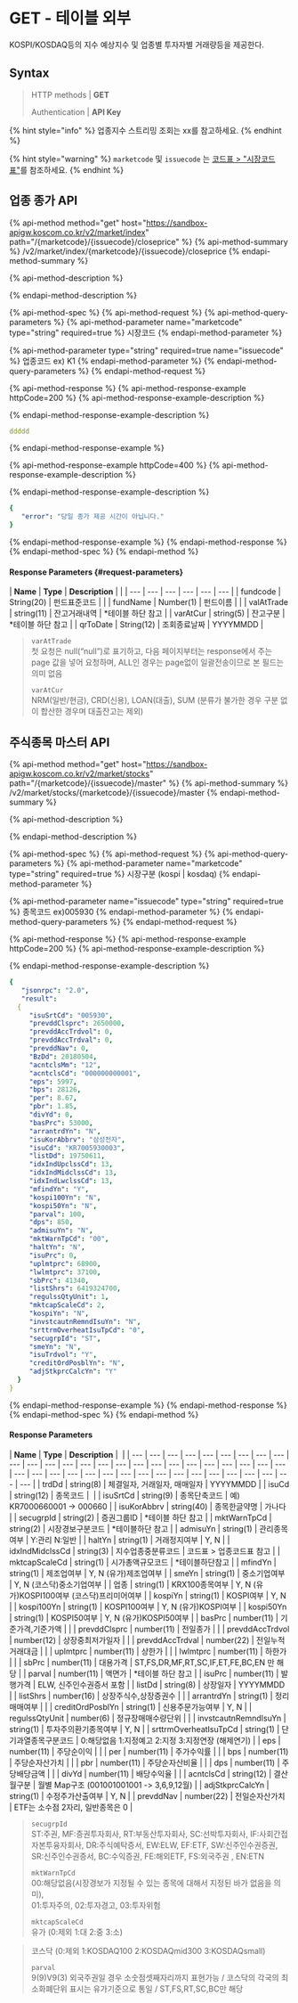 # GET - 테이블 외부

KOSPI/KOSDAQ등의 지수 예상지수 및 업종별 투자자별 거래량등을 제공한다.  


## Syntax

> HTTP methods   \|  **GET**
>
> Authentication    \|  **API Key**



{% hint style="info" %}
업종지수 스트리밍 조회는 xx를 참고하세요.
{% endhint %}

{% hint style="warning" %}
`marketcode` 및 `issuecode` 는 [코드표 &gt; "시장코드표"](https://koscom.gitbook.io/open-api/untitled-1/undefined-8#undefined)를 참조하세요.
{% endhint %}







## 업종 종가 API

{% api-method method="get" host="https://sandbox-apigw.koscom.co.kr/v2/market/index" path="/{marketcode}/{issuecode}/closeprice" %}
{% api-method-summary %}
 /v2/market/index/{marketcode}/{issuecode}/closeprice
{% endapi-method-summary %}

{% api-method-description %}

{% endapi-method-description %}

{% api-method-spec %}
{% api-method-request %}
{% api-method-query-parameters %}
{% api-method-parameter name="marketcode" type="string" required=true %}
시장코드
{% endapi-method-parameter %}

{% api-method-parameter type="string" required=true name="issuecode" %}
업종코드 ex\) K1
{% endapi-method-parameter %}
{% endapi-method-query-parameters %}
{% endapi-method-request %}

{% api-method-response %}
{% api-method-response-example httpCode=200 %}
{% api-method-response-example-description %}

{% endapi-method-response-example-description %}

```yaml
ddddd
```
{% endapi-method-response-example %}

{% api-method-response-example httpCode=400 %}
{% api-method-response-example-description %}

{% endapi-method-response-example-description %}

```yaml
{
   "error": "당일 종가 제공 시간이 아닙니다." 
}
```
{% endapi-method-response-example %}
{% endapi-method-response %}
{% endapi-method-spec %}
{% endapi-method %}

#### Response Parameters {#request-parameters}

| **Name** | **Type** | **Description** |  |
| --- | --- | --- | --- | --- | --- |
| fundcode | String\(20\) | 펀드표준코드 |  |
| fundName | Number\(1\) | 펀드이름 |  |
| valAtTrade | ​string\(11\) | 잔고거래내역 | \*테이블 하단 참고 |
| varAtCur | string\(5\)​ | 잔고구분 | \*테이블 하단 참고 |
| qrToDate | String\(12\) | 조회종료날짜 | YYYYMMDD |

> `varAtTrade`   
> 첫 요청은 null\(“null”\)로 표기하고, 다음 페이지부터는 response에서 주는 page 값을 넣어 요청하며, ALL인 경우는 page없이 일괄전송이므로 본 필드는 의미 없음
>
> `varAtCur`   
> NRM\(일반/현금\), CRD\(신용\), LOAN\(대출\), SUM \(분류가 불가한 경우 구분 없이 합산한 경우며 대출잔고는 제외\)







## 주식종목 마스터 API

{% api-method method="get" host="https://sandbox-apigw.koscom.co.kr/v2/market/stocks" path="/{marketcode}/{issuecode}/master" %}
{% api-method-summary %}
/v2/market/stocks/{marketcode}/{issuecode}/master
{% endapi-method-summary %}

{% api-method-description %}

{% endapi-method-description %}

{% api-method-spec %}
{% api-method-request %}
{% api-method-query-parameters %}
{% api-method-parameter name="marketcode" type="string" required=true %}
시장구분 \(kospi \| kosdaq\)
{% endapi-method-parameter %}

{% api-method-parameter name="issuecode" type="string" required=true %}
종목코드 ex\)005930
{% endapi-method-parameter %}
{% endapi-method-query-parameters %}
{% endapi-method-request %}

{% api-method-response %}
{% api-method-response-example httpCode=200 %}
{% api-method-response-example-description %}

{% endapi-method-response-example-description %}

```yaml
{
   "jsonrpc": "2.0",
   "result": 
  {
     "isuSrtCd": "005930",
     "prevddClsprc": 2650000,
     "prevddAccTrdvol": 0,
     "prevddAccTrdval": 0,
     "prevddNav": 0,
     "BzDd": 20180504,
     "acntclsMm": "12",
     "acntclsCd": "000000000001",
     "eps": 5997,
     "bps": 28126,
     "per": 8.67,
     "pbr": 1.85,
     "divYd": 0,
     "basPrc": 53000,
     "arrantrdYn": "N",
     "isuKorAbbrv": "삼성전자",
     "isuCd": "KR7005930003",
     "listDd": 19750611,
     "idxIndUpclssCd": 13,
     "idxIndMidclssCd": 13,
     "idxIndLwclssCd": 13,
     "mfindYn": "Y",
     "kospi100Yn": "N",
     "kospi50Yn": "N",
     "parval": 100,
     "dps": 850,
     "admisuYn": "N",
     "mktWarnTpCd": "00",
     "haltYn": "N",
     "isuPrc": 0,
     "uplmtprc": 68900,
     "lwlmtprc": 37100,
     "sbPrc": 41340,
     "listShrs": 6419324700,
     "regulssQtyUnit": 1,
     "mktcapScaleCd": 2,
     "kospiYn": "N",
     "invstcautnRemndIsuYn": "N",
     "srttrmOverheatIsuTpCd": "0",
     "secugrpId": "ST",
     "smeYn": "N",
     "isuTrdvol": "Y",
     "creditOrdPosblYn": "N",
     "adjStkprcCalcYn": "Y" 
  } 
}
```
{% endapi-method-response-example %}
{% endapi-method-response %}
{% endapi-method-spec %}
{% endapi-method %}

#### Response Parameters

| **Name** | **Type** | **Description** | ​ |
| --- | --- | --- | --- | --- | --- | --- | --- | --- | --- | --- | --- | --- | --- | --- | --- | --- | --- | --- | --- | --- | --- | --- | --- | --- | --- | --- | --- | --- | --- | --- | --- | --- | --- | --- | --- | --- | --- | --- | --- | --- | --- |
| trdDd | string\(8\) | 체결일자, 거래일자, 매매일자 | YYYYMMDD |
| isuCd | string\(12\) | 종목코드 | ​ |
| isuSrtCd | string\(9\) | 종목단축코드 | 예\) KR7000660001 → 000660 |
| isuKorAbbrv | string\(40\) | 종목한글약명 | 가나다 |
| secugrpId | string\(2\) | 증권그룹ID | \*테이블 하단 참고 |
| mktWarnTpCd | string\(2\) | 시장경보구분코드 | \*테이블하단 참고 |
| admisuYn | string\(1\) | 관리종목여부 | Y:관리 N:일반 |
| haltYn | string\(1\) | 거래정지여부 | Y, N  |
| idxIndMidclssCd | string\(3\) | 지수업종중분류코드 | 코드표 &gt; 업종코드표 참고 |
| mktcapScaleCd | string\(1\) | 시가총액규모코드 | \*테이블하단참고 |
| mfindYn | string\(1\) | 제조업여부 | Y, N \(유가\)제조업여부 |
| smeYn | string\(1\) | 중소기업여부 | Y, N \(코스닥\)중소기업여부 |
| 업종 | string\(1\) | KRX100종목여부 | Y, N \(유가\)KOSPI100여부 \(코스닥\)프리미어여부 |
| kospiYn | string\(1\) | KOSPI여부 | Y, N |
| kospi100Yn | string\(1\) | KOSPI100여부 | Y, N \(유가\)KOSPI여부 |
| kospi50Yn | string\(1\) | KOSPI50여부 | Y, N \(유가\)KOSPI50여부 |
| basPrc | number\(11\) | 기준가격,기준가액 |  |
| prevddClsprc | number\(11\) | 전일종가 |  |
| prevddAccTrdvol | number\(12\) | 상장중최저가일자 |  |
| prevddAccTrdval | number\(22\) | 전일누적거래대금 |  |
| uplmtprc | number\(11\) | 상한가 |  |
| lwlmtprc | number\(11\) | 하한가 |  |
| sbPrc | number\(11\) | 대용가격 | ST,FS,DR,MF,RT,SC,IF,ET,FE,BC,EN 만 해당 |
| parval | number\(11\) | 액면가 | \*테이블 하단 참고 |
| isuPrc | number\(11\) | 발행가격 | ELW, 신주인수권증서 포함 |
| listDd | string\(8\) | 상장일자 | YYYYMMDD |
| listShrs | number\(16\) | 상장주식수,상장증권수 |  |
| arrantrdYn | string\(1\) | 정리매매여부 |  |
| creditOrdPosblYn | string\(1\) | 신용주문가능여부 | Y, N |
| regulssQtyUnit | number\(6\) | 정규장매매수량단위 |  |
| invstcautnRemndIsuYn | string\(1\) | 투자주의환기종목여부 | Y, N |
| srttrmOverheatIsuTpCd | string\(1\) | 단기과열종목구분코드 | 0:해당없음 1:지정예고 2:지정 3:지정연장 \(해제연기\) |
| eps | number\(11\) | 주당순이익 |  |
| per | number\(11\) | 주가수익률 |  |
| bps | number\(11\) | 주당순자산가치 |  |
| pbr | number\(11\) | 주당순자산비율 |  |
| dps | number\(11\) | 주당배당금액 |  |
| divYd | number\(11\) | 배당수익율 |  |
| acntclsCd | string\(12\) | 결산월구분 | 월별 Map구조 \(001001001001 -&gt; 3,6,9,12월\) |
| adjStkprcCalcYn | string\(1\) | 수정주가산출여부 | Y, N |
| prevddNav | number\(22\) | 전일순자산가치 | ETF는 소수점 2자리, 일반종목은 0 |

> `secugrpId`   
> ST:주권, MF:증권투자회사, RT:부동산투자회사, SC:선박투자회사, IF:사회간접자본투융자회사, DR:주식예탁증서, EW:ELW, EF:ETF, SW:신주인수권증권, SR:신주인수권증서, BC:수익증권, FE:해외ETF, FS:외국주권, EN:ETN 
>
> `mktWarnTpCd`  
> 00:해당없음\(시장경보가 지정될 수 있는 종목에 대해서 지정된바가 없음을 의미\),   
> 01:투자주의, 02:투자경고, 03:투자위험
>
> `mktcapScaleCd`   
> 유가 \(0:제외 1:대 2:중 3:소\)  
> 코스닥 \(0:제외 1:KOSDAQ100 2:KOSDAQmid300 3:KOSDAQsmall\)
>
> `parval`   
> 9\(9\)V9\(3\) 외국주권일 경우 소숫점셋째자리까지 표현가능 / 코스닥의 각국의 최소화폐단위 표시는 유가기준으로 통일 / ST,FS,RT,SC,BC만 해당





